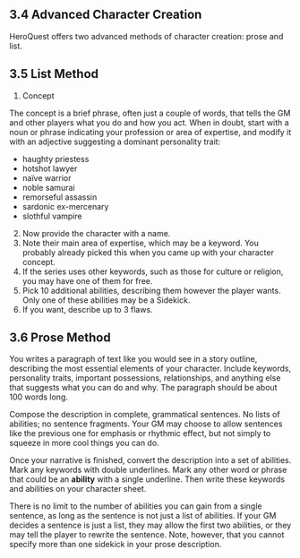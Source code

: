## 3.4 Advanced Character Creation

HeroQuest offers two advanced methods of character creation: prose and list.

## 3.5 List Method

1. Concept

The concept is a brief phrase, often just a couple of words, that tells the GM and other players what you do and how you act. When in doubt, start with a noun or phrase indicating your profession or area of expertise, and modify it with an adjective suggesting a dominant personality trait:

* haughty priestess
* hotshot lawyer
* naïve warrior
* noble samurai
* remorseful assassin
* sardonic ex-mercenary 
* slothful vampire

2. Now provide the character with a name.
3. Note their main area of expertise, which may be a keyword. You probably already picked this when you came up with your character concept.
4. If the series uses other keywords, such as those for culture or religion, you may have one of them for free.
5. Pick 10 additional abilities, describing them however the player wants. Only one of these abilities may be a Sidekick.
6. If you want, describe up to 3 flaws.

## 3.6 Prose Method

You writes a paragraph of text like you would see in a story outline, describing the most essential elements of your character. Include keywords, personality traits, important possessions, relationships, and anything else that suggests what you can do and why. The paragraph should be about 100 words long. 

Compose the description in complete, grammatical sentences. No lists of abilities; no sentence fragments. Your GM may choose to allow sentences like the previous one for emphasis or rhythmic effect, but not simply to squeeze in more cool things you can do.

Once your narrative is finished, convert the description into a set of abilities. Mark any keywords with double underlines. Mark any other word or phrase that could be an **ability** with a single underline. Then write these keywords and abilities on your character sheet.

There is no limit to the number of abilities you can gain from a single sentence, as long as the sentence is not just a list of abilities. If your GM decides a sentence is just a list, they may allow the first two abilities, or they may tell the player to rewrite the sentence. Note, however, that you cannot specify more than one sidekick in your prose description.

